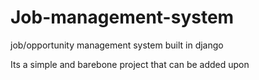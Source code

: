 # Job-management-system
job/opportunity management system built in django

Its a simple and barebone project that can be added upon
